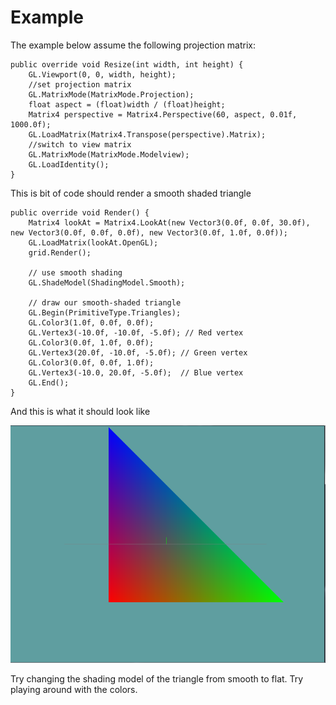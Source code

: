 # Example
The example  below assume the following projection matrix:

```
public override void Resize(int width, int height) {
    GL.Viewport(0, 0, width, height);
    //set projection matrix
    GL.MatrixMode(MatrixMode.Projection);
    float aspect = (float)width / (float)height;
    Matrix4 perspective = Matrix4.Perspective(60, aspect, 0.01f, 1000.0f);
    GL.LoadMatrix(Matrix4.Transpose(perspective).Matrix);
    //switch to view matrix
    GL.MatrixMode(MatrixMode.Modelview);
    GL.LoadIdentity();
}
```


This is bit of code should render a smooth shaded triangle

```
public override void Render() {
    Matrix4 lookAt = Matrix4.LookAt(new Vector3(0.0f, 0.0f, 30.0f), new Vector3(0.0f, 0.0f, 0.0f), new Vector3(0.0f, 1.0f, 0.0f));
    GL.LoadMatrix(lookAt.OpenGL);
    grid.Render();

    // use smooth shading 
    GL.ShadeModel(ShadingModel.Smooth);

    // draw our smooth-shaded triangle 
    GL.Begin(PrimitiveType.Triangles);
    GL.Color3(1.0f, 0.0f, 0.0f);
    GL.Vertex3(-10.0f, -10.0f, -5.0f); // Red vertex
    GL.Color3(0.0f, 1.0f, 0.0f); 
    GL.Vertex3(20.0f, -10.0f, -5.0f); // Green vertex  
    GL.Color3(0.0f, 0.0f, 1.0f);
    GL.Vertex3(-10.0, 20.0f, -5.0f);  // Blue vertex
    GL.End();
}
```

And this is what it should look like

![TRI](smooth_tri.png)

Try changing the shading model of the triangle from smooth to flat. Try playing around with the colors. 